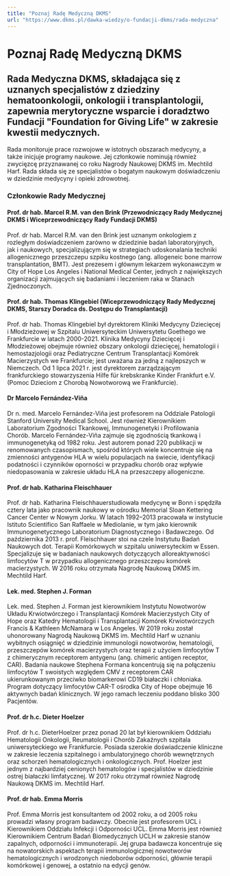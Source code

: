 ```yaml
---
title: "Poznaj Radę Medyczną DKMS"
url: "https://www.dkms.pl/dawka-wiedzy/o-fundacji-dkms/rada-medyczna"
---
```


# Poznaj Radę Medyczną DKMS

## Rada Medyczna DKMS, składająca się z uznanych specjalistów z dziedziny hematoonkologii, onkologii i transplantologii, zapewnia merytoryczne wsparcie i doradztwo Fundacji "Foundation for Giving Life" w zakresie kwestii medycznych.

Rada monitoruje prace rozwojowe w istotnych obszarach medycyny, a także inicjuje programy naukowe. Jej członkowie nominują również zwycięzcę przyznawanej co roku Nagrody Naukowej DKMS im. Mechtild Harf. Rada składa się ze specjalistów o bogatym naukowym doświadczeniu w dziedzinie medycyny i opieki zdrowotnej.


### Członkowie Rady Medycznej


#### Prof. dr hab. Marcel R.M. van den Brink (Przewodniczący Rady Medycznej DKMS i Wiceprzewodniczący Rady Fundacji DKMS)


Prof. dr hab. Marcel R.M. van den Brink jest uznanym onkologiem z rozległym doświadczeniem zarówno w dziedzinie badań laboratoryjnych, jak i naukowych, specjalizującym się w strategiach udoskonalania techniki allogenicznego przeszczepu szpiku kostnego (ang. allogeneic bone marrow transplantation, BMT). Jest prezesem i głównym lekarzem wykonawczym w City of Hope Los Angeles i National Medical Center, jednych z największych organizacji zajmujących się badaniami i leczeniem raka w Stanach Zjednoczonych.


#### Prof. dr hab. Thomas Klingebiel (Wiceprzewodniczący Rady Medycznej DKMS, Starszy Doradca ds. Dostępu do Transplantacji)


Prof. dr hab. Thomas Klingebiel był dyrektorem Kliniki Medycyny Dziecięcej i Młodzieżowej w Szpitalu Uniwersyteckim Uniwersytetu Goethego we Frankfurcie w latach 2000\-2021\. Klinika Medycyny Dziecięcej i Młodzieżowej obejmuje również obszary onkologii dziecięcej, hematologii i hemostazjologii oraz Pediatryczne Centrum Transplantacji Komórek Macierzystych we Frankfurcie; jest uważana za jedną z najlepszych w Niemczech. Od 1 lipca 2021 r. jest dyrektorem zarządzającym frankfurckiego stowarzyszenia Hilfe für krebskranke Kinder Frankfurt e.V. (Pomoc Dzieciom z Chorobą Nowotworową we Frankfurcie).


#### Dr Marcelo Fernández\-Viña


Dr n. med. Marcelo Fernández\-Viña jest profesorem na Oddziale Patologii Stanford University Medical School. Jest również Kierownikiem Laboratorium Zgodności Tkankowej, Immunogenetyki i Profilowania Chorób. Marcelo Fernández\-Viña zajmuje się zgodnością tkankową i immunogenetyką od 1982 roku. Jest autorem ponad 220 publikacji w renomowanych czasopismach, spośród których wiele koncentruje się na zmienności antygenów HLA w wielu populacjach na świecie, identyfikacji podatności i czynników oporności w przypadku chorób oraz wpływie niedopasowania w zakresie układu HLA na przeszczepy allogeniczne.


#### Prof. dr hab. Katharina Fleischhauer


Prof. dr hab. Katharina Fleischhauerstudiowała medycynę w Bonn i spędziła cztery lata jako pracownik naukowy w ośrodku Memorial Sloan Kettering Cancer Center w Nowym Jorku. W latach 1992–2013 pracowała w instytucie Istituto Scientifico San Raffaele w Mediolanie, w tym jako kierownik Immunogenetycznego Laboratorium Diagnostycznego i Badawczego. Od października 2013 r. prof. Fleischhauer stoi na czele Instytutu Badań Naukowych dot. Terapii Komórkowych w szpitalu uniwersyteckim w Essen. Specjalizuje się w badaniach naukowych dotyczących alloreaktywności limfocytów T w przypadku allogenicznego przeszczepu komórek macierzystych. W 2016 roku otrzymała Nagrodę Naukową DKMS im. Mechtild Harf.


#### Lek. med. Stephen J. Forman


Lek. med. Stephen J. Forman jest kierownikiem Instytutu Nowotworów Układu Krwiotwórczego i Transplantacji Komórek Macierzystych City of Hope oraz Katedry Hematologii i Transplantacji Komórek Krwiotwórczych Francis \& Kathleen McNamara w Los Angeles. W 2019 roku został uhonorowany Nagrodą Naukową DKMS im. Mechtild Harf w uznaniu wybitnych osiągnięć w dziedzinie immunologii nowotworów, hematologii, przeszczepów komórek macierzystych oraz terapii z użyciem limfocytów T z chimerycznym receptorem antygenu (ang. chimeric antigen receptor, CAR). Badania naukowe Stephena Formana koncentrują się na połączeniu limfocytów T swoistych względem CMV z receptorem CAR ukierunkowanym przeciwko biomarkerowi CD19 białaczki i chłoniaka. Program dotyczący limfocytów CAR\-T ośrodka City of Hope obejmuje 16 aktywnych badań klinicznych. W jego ramach leczeniu poddano blisko 300 Pacjentów.


#### Prof. dr h.c. Dieter Hoelzer


Prof. dr h.c. DieterHoelzer przez ponad 20 lat był kierownikiem Oddziału Hematologii Onkologii, Reumatologii i Chorób Zakaźnych szpitala uniwersyteckiego we Frankfurcie. Posiada szerokie doświadczenie kliniczne w zakresie leczenia szpitalnego i ambulatoryjnego chorób wewnętrznych oraz schorzeń hematologicznych i onkologicznych. Prof. Hoelzer jest jednym z najbardziej cenionych hematologów i specjalistów w dziedzinie ostrej białaczki limfatycznej. W 2017 roku otrzymał również Nagrodę Naukową DKMS im. Mechtild Harf.


#### Prof. dr hab. Emma Morris


Prof. Emma Morris jest konsultantem od 2002 roku, a od 2005 roku prowadzi własny program badawczy. Obecnie jest profesorem UCL i Kierownikiem Oddziału Infekcji i Odporności UCL. Emma Morris jest również Kierownikiem Centrum Badań Biomedycznych UCLH w zakresie stanów zapalnych, odporności i immunoterapii. Jej grupa badawcza koncentruje się na nowatorskich aspektach terapii immunologicznej nowotworów hematologicznych i wrodzonych niedoborów odporności, głównie terapii komórkowej i genowej, a ostatnio na edycji genów.


